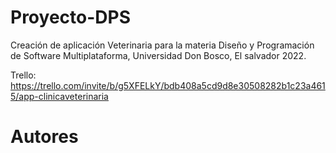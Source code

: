 # Proyecto-DPS
Creación de aplicación Veterinaria para la materia Diseño y Programación de Software Multiplataforma, Universidad Don Bosco, El salvador 2022. 

Trello: https://trello.com/invite/b/g5XFELkY/bdb408a5cd9d8e30508282b1c23a4615/app-clinicaveterinaria

# Autores

